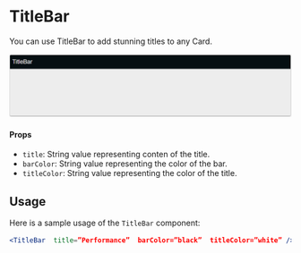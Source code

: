 # TitleBar

You can use TitleBar to add stunning titles to any Card. 

![TitleBar Component](../../static/media/title-bar.png)

#### Props

- `title`:  String value representing conten of the title.
- `barColor`: String value representing the color of the bar.
- `titleColor`: String value representing the color of the title.

 ## Usage

Here is a sample usage of the `TitleBar` component:

```jsx
<TitleBar  title=”Performance”  barColor=”black”  titleColor=”white” />
```


